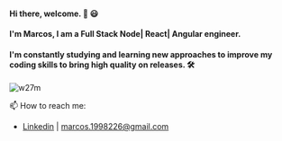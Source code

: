 #### Hi there, welcome. 👋 😃 
#### I'm Marcos, I am a Full Stack Node| React| Angular engineer. 
#### I'm constantly studying and learning new approaches to improve my coding skills to bring high quality on releases. 🛠️

<p><img align="center" src="https://github-readme-stats.vercel.app/api/top-langs?username=Marcos-Roberto-Silva&show_icons=true&locale=en&layout=compact" alt="w27m" /></p>

📫 How to reach me:
- [Linkedin](https://www.linkedin.com/in/marcos-silva-a8092224b/) | marcos.1998226@gmail.com
